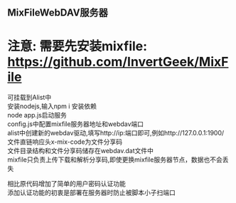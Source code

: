 ## MixFileWebDAV服务器
# 注意: 需要先安装mixfile: https://github.com/InvertGeek/MixFile
可挂载到Alist中 \
安装nodejs,输入npm i 安装依赖 \
node app.js启动服务 \
config.js中配置mixfile服务器地址和webdav端口 \
alist中创建新的webdav驱动,填写http://ip:端口即可,例如http://127.0.0.1:1900/ \
文件直链响应头x-mix-code为文件分享码 \
文件目录结构和文件分享码储存在webdav.dat文件中 \
mixfile只负责上传下载和解析分享码,即使更换mixfile服务器节点，数据也不会丢失 

相比原代码增加了简单的用户密码认证功能 \
添加认证功能的初衷是部署在服务器时防止被脚本小子扫端口
